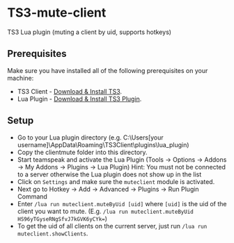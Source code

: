 # TS3-mute-client
TS3 Lua plugin (muting a client by uid, supports hotkeys)

## Prerequisites
Make sure you have installed all of the following prerequisites on your machine:
* TS3 Client - [Download & Install TS3](https://www.teamspeak.de/download/teamspeak-3-64-Bit-client-windows/).
* Lua Plugin - [Download & Install TS3 Plugin](https://www.myteamspeak.com/addons/1ea680fd-dfd2-49ef-a259-74d27593b867).

## Setup
* Go to your Lua plugin directory (e.g. C:\Users\[your username]\AppData\Roaming\TS3Client\plugins\lua_plugin)
* Copy the clientmute folder into this directory.
* Start teamspeak and activate the Lua Plugin (Tools -> Options -> Addons -> My Addons -> Plugins -> Lua Plugin)
Hint: You must not be connected to a server otherwise the Lua plugin does not show up in the list
* Click on `Settings` and make sure the `muteclient` module is activated.
* Next go to Hotkey -> Add -> Advanced -> Plugins -> Run Plugin Command
* Enter `/lua run muteclient.muteByUid [uid]` where `[uid]` is the uid of the client you want to mute. (E.g. `/lua run muteclient.muteByUid HS96yTGyseRNgSfvJ7kGVK6yCYk=`)
* To get the uid of all clients on the current server, just run `/lua run muteclient.showClients`.
